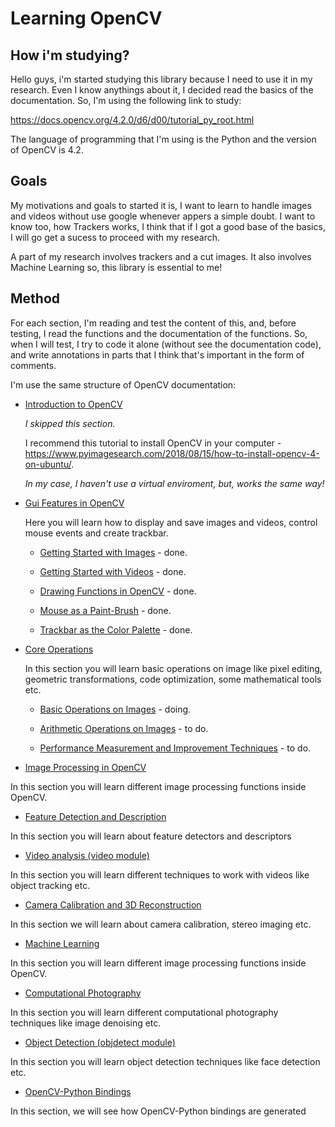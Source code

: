 # Learning OpenCV

## How i'm studying?

Hello guys, i'm started studying this library because I need to use it in my research. Even I know anythings about it, I decided read the basics of the documentation. So, I'm using the following link to study:

https://docs.opencv.org/4.2.0/d6/d00/tutorial_py_root.html

The language of programming that I'm using is the Python and the version of OpenCV is 4.2.

## Goals

My motivations and goals to started it is, I want to learn to handle images and videos without use google whenever appers a simple doubt. I want to know too, how Trackers works, I think that if I got a good base of the basics, I will go get a sucess to proceed with my research.

A part of my research involves trackers and a cut images. It also involves Machine Learning so, this library is essential to me!

## Method

For each section, I'm reading and test the content of this, and, before testing, I read the functions and the documentation of the functions. So, when I will test, I try to code it alone (without see the documentation code), and write annotations in parts that I think that's important in the form of comments.

I'm use the same structure of OpenCV documentation:

* [Introduction to OpenCV](https://docs.opencv.org/4.2.0/da/df6/tutorial_py_table_of_contents_setup.html)

	*I skipped this section.*

	I recommend this tutorial to install OpenCV in your computer - https://www.pyimagesearch.com/2018/08/15/how-to-install-opencv-4-on-ubuntu/.

	*In my case, I haven't use a virtual enviroment, but, works the same way!*

* [Gui Features in OpenCV](https://docs.opencv.org/4.2.0/dc/d4d/tutorial_py_table_of_contents_gui.html)

	Here you will learn how to display and save images and videos, control mouse events and create trackbar.

	* [Getting Started with Images](https://docs.opencv.org/4.2.0/dc/d2e/tutorial_py_image_display.html) - done.

	* [Getting Started with Videos](https://docs.opencv.org/4.2.0/dd/d43/tutorial_py_video_display.html) - done.

	* [Drawing Functions in OpenCV](https://docs.opencv.org/4.2.0/dc/da5/tutorial_py_drawing_functions.html) - done.

	* [Mouse as a Paint-Brush](https://docs.opencv.org/4.2.0/db/d5b/tutorial_py_mouse_handling.html) - done.

	* [Trackbar as the Color Palette](https://docs.opencv.org/4.2.0/d9/dc8/tutorial_py_trackbar.html) - done.

* [Core Operations](https://docs.opencv.org/4.2.0/d7/d16/tutorial_py_table_of_contents_core.html)

	In this section you will learn basic operations on image like pixel editing, geometric transformations, code optimization, some mathematical tools etc.

	* [Basic Operations on Images](https://docs.opencv.org/4.2.0/d3/df2/tutorial_py_basic_ops.html) - doing.

	* [Arithmetic Operations on Images]() - to do.

	* [Performance Measurement and Improvement Techniques]() - to do.

* [Image Processing in OpenCV]()

In this section you will learn different image processing functions inside OpenCV.

* [Feature Detection and Description]()

In this section you will learn about feature detectors and descriptors

* [Video analysis (video module)]()

In this section you will learn different techniques to work with videos like object tracking etc.

* [Camera Calibration and 3D Reconstruction]()

In this section we will learn about camera calibration, stereo imaging etc.

* [Machine Learning]()

In this section you will learn different image processing functions inside OpenCV.

* [Computational Photography]()

In this section you will learn different computational photography techniques like image denoising etc.

* [Object Detection (objdetect module)]()

In this section you will learn object detection techniques like face detection etc.

* [OpenCV-Python Bindings]()

In this section, we will see how OpenCV-Python bindings are generated